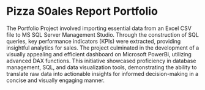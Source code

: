 # Pizza S0ales Report Portfolio

The Portfolio Project involved importing essential data from an Excel CSV file to MS SQL Server Management Studio. 
Through the construction of SQL queries, key performance indicators (KPIs) were extracted, providing insightful analytics for sales. 
The project culminated in the development of a visually appealing and efficient dashboard on Microsoft PowerBi, utilizing advanced DAX functions. 
This initiative showcased proficiency in database management, SQL, and data visualization tools, demonstrating the ability to translate raw data 
into actionable insights for informed decision-making in a concise and visually engaging manner.




